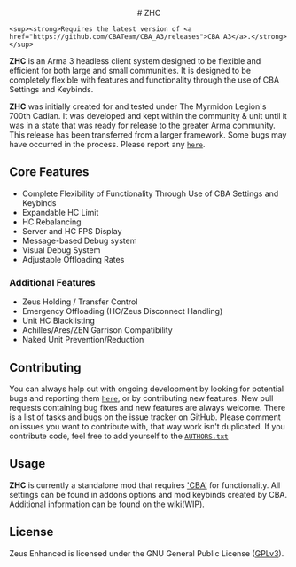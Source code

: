 <p align="center">
# ZHC



    <sup><strong>Requires the latest version of <a href="https://github.com/CBATeam/CBA_A3/releases">CBA A3</a>.</strong></sup>
</p>

**ZHC** is an Arma 3 headless client system designed to be flexible and efficient for both large and small communities. It is designed to be completely flexible with features and functionality through the use of CBA Settings and Keybinds.

**ZHC** was initially created for and tested under The Myrmidon Legion's 700th Cadian. It was developed and kept within the community & unit until it was in a state that was ready for release to the greater Arma community. This release has been transferred from a larger framework. Some bugs may have occurred in the process. Please report any [`here`](https://github.com/TMZulu/ZHC/issues).

## Core Features

- Complete Flexibility of Functionality Through Use of CBA Settings and Keybinds
- Expandable HC Limit
- HC Rebalancing
- Server and HC FPS Display
- Message-based Debug system
- Visual Debug System
- Adjustable Offloading Rates

### Additional Features

- Zeus Holding / Transfer Control
- Emergency Offloading (HC/Zeus Disconnect Handling)
- Unit HC Blacklisting
- Achilles/Ares/ZEN Garrison Compatibility
- Naked Unit Prevention/Reduction

## Contributing

You can always help out with ongoing development by looking for potential bugs and reporting them [`here`](https://github.com/TMZulu/ZHC/issues), or by contributing new features. New pull requests containing bug fixes and new features are always welcome. There is a list of tasks and bugs on the issue tracker on GitHub. Please comment on issues you want to contribute with, that way work isn't duplicated. If you contribute code, feel free to add yourself to the [`AUTHORS.txt`](https://github.com/TMZulu/ZHC/blob/master/AUTHORS.txt)

## Usage

**ZHC** is currently a standalone mod that requires ['CBA'](https://github.com/CBATeam/CBA_A3/releases) for functionality. All settings can be found in addons options and mod keybinds created by CBA. Additional information can be found on the wiki(WIP).

## License

Zeus Enhanced is licensed under the GNU General Public License ([GPLv3](https://github.com/TMZulu/ZHC/blob/master/LICENSE)).
